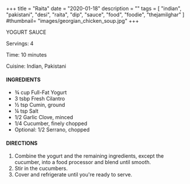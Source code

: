 +++
title = "Raita"
date = "2020-01-18"
description = ""
tags = [
    "indian",
    "pakistani",
    "desi",
    "raita",
    "dip",
    "sauce",
    "food",
    "foodie",
    "thejamilghar"
]
#thumbnail= "images/georgian_chicken_soup.jpg"
+++

YOGURT SAUCE 

Servings: 4 <!--more-->

Time: 10 minutes

Cuisine: Indian, Pakistani

#### INGREDIENTS 

* ¾ cup Full-Fat Yogurt
* 3 tsbp Fresh Cilantro
* ½ tsp Cumin, ground 
* ¼ tsp Salt
* 1/2 Garlic Clove, minced
* 1/4 Cucumber, finely chopped
* Optional: 1/2 Serrano, chopped 

#### DIRECTIONS 

1. Combine the yogurt and the remaining ingredients, except the cucumber, into a food processor and blend until smooth. 
2. Stir in the cucumbers. 
3. Cover and refrigerate until you're ready to serve. 
